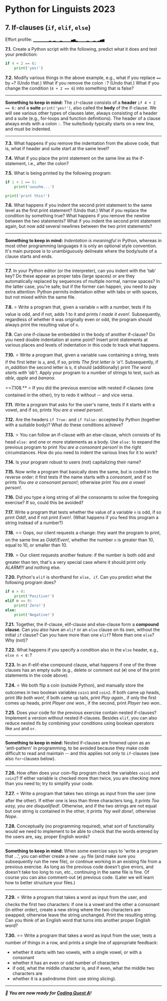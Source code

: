 # Python for Linguists 2023

## 7. If-clauses (`if`, `elif`, `else`)

Effort profile: `▁▁▁▁▁▁▁▂▁▂▁▁▂▁▁▁▁▄▅▂▁▁▁▁▂▁▁▂▁▂▄▅` 



**7.1.** Create a Python script with the following, predict what it does and test your prediction:

```python
if 4 + 2 == 6:
    print('yes!')
```


**7.2.** Modify various things in the above example, e.g., what if you replace `==` by `=`? (Undo that.) What if you remove the colon `:`? (Undo that.) What if you change the condition (`4 + 2 == 6`) into something that is false?

- - - - - -
**Something to keep in mind:** The `if`-clause consists of a **header** `if 4 + 2 == 6:` and a **suite** `print('yes!')`, also called the **body** of the if-clause. We will see various other types of clauses later, always consisting of a header and a suite (e.g., for-loops and function definitions). The header of a clause always ends with a colon `:`. The suite/body typically starts on a new line, and must be indented.
- - - - -

**7.3.** What happens if you remove the indentation from the above code, that is, what if header and suite start at the same level?

**7.4.** What if you place the print statement on the same line as the if-statement, i.e., after the colon?

**7.5.** What is being printed by the following program:

```python
if 1 + 1 == 5:
    print('uuuuhm...')

print('print this!')
```

**7.6.** What happens if you indent the second print statement to the same level as the first print statement? (Undo that.) What if you replace the condition by something true? What happens if you remove the newline between the two statements? What if you indent the second print statement again, but now add several newlines between the two print statements?

- - - - - -
**Something to keep in mind:** _Indentation is meaningful_ in Python, whereas in most other programming languages it is only an optional style convention. It's main purpose is to unambiguously delineate where the body/suite of a clause starts and ends.
- - - - -

**7.7.** In your Python editor (or the interpreter), can you indent with the 'tab' key? Do these appear as proper tabs (large spaces) or are they automatically replaced by sequences of multiple normal, narrow spaces? In the latter case, you're safe; but if the former can happen, you need to pay extra attention: Python permits indentation either with tabs or with spaces, but not mixed within the same file.

**7.8.** ⭐ Write a program that, given a variable `n` with a number, tests if its value is odd, and if not, adds 1 to it and prints _I made it even!_. Subsequently, regardless of whether it was originally even or odd, the program should always print the resulting value of `n`.

**7.9.** Can one if-clause be embedded in the body of another if-clause? Do you need double indentation at some point? Insert print statements at various places and levels of indentation in this code to track what happens.

**7.10.** ⭐ Write a program that, given a variable `name` containing a string, tests if the first letter is `a`, and, if so, prints _The first letter is 'a'!_. Subsequently, if _in_addition_ the second letter is `b`, it should (additionally) print _The word starts with 'ab'!_. Apply your program to a number of strings to test, such as _able_, _apple_ and _banana_.

⭐⭐7.108.** ⭐ If you did the previous exercise with nested if-clauses (one contained in the other), try to redo it without -- and vice versa.

**7.11.** Write a program that asks for the user's name, tests if it starts with a vowel, and if so, prints _You are a vowel person!_.

**7.12.** Are the headers `if True:` and `if False:` accepted by Python (together with a suitable body)? What do these conditions achieve?

**7.13.** ⭐ You can follow an if-clause with an else-clause, which consists of its head `else:` and one or more statements as a body. Use `else:` to expand the previous program to print _You are a consonant person!_ in the right circumstances. How do you need to indent the various lines for it to work?

**7.14.** Is your program robust to users (not) capitalizing their name?

**7.15.** Now write a program that basically does the same, but is coded in the reverse order: it first tests if the name starts with a _consonant_, and if so prints _You are a consonant person!_; otherwise print _You are a vowel person!_. 

**7.16.** Did you type a long string of all the consonants to solve the foregoing exercise? If so, could this be avoided?

**7.17.** Write a program that tests whether the value of a variable `n` is odd, if so print _Odd!_, and if not print _Even!_. (What happens if you feed this program a string instead of a number?)

**7.18.** ⭐⭐ Oops, our client requests a change: they want the program to print, on the same line as _Odd!/Even!_, whether the number `n` is greater than 10, equal to 10, or smaller than 10.

**7.19.** ⭐ Our client requests another feature: if the number is both odd and greater than ten, that's a very special case where it should print only _ALARM!!!_ and nothing else.


**7.20.** Python's `elif` is shorthand for `else, if`. Can you predict what the following program does?

```python
if n > 0:
    print('Positive!')
elif n == 0:
    print('Zero!')
else:
    print('Negative!')
```

**7.21.** Together, the if-clause, elif-clause and else-clause form a **compound clause**. Can you also have an `elif` or an `else` clause on its own, without the initial `if` clause? Can you have more than one `elif`? More than one `else`? Why (not)?

**7.22.** What happens if you specify a condition also in the `else` header, e.g., `else n < 0:`?

**7.23.** In an if-elif-else compound clause, what happens if one of the three clauses has an empty suite (e.g., delete or comment out (`#`) one of the print statements in the code above).


**7.24.** ⭐ We both flip a coin (outside Python), and manually store the outcomes in two boolean variables `coin1` and `coin2`. If both came up heads, print _We both won!_, if both came up tails, print _Play again._, if only the first comes up heads, print _Player one won._, if the second, print _Player two won._.

**7.25.** Does your code for the previous exercise contain nested if-clauses? Implement a version without nested if-clauses. Besides `elif`, you can also reduce nested ifs by combining your conditions using boolean operators like `and` and `or`.

- - - - - -
**Something to keep in mind:** Nested if-clauses are frowned upon as an 'anti-pattern' in programming, to be avoided because they make code difficult to read and maintain -- and this applies not only to `if`-clauses (see also `for`-clauses below).
- - - - -

**7.26.** How often does your coin-flip program check the variables `coin1` and `coin2`? If either variable is checked more than twice, you are checking more than you need to; try to simplify your code.

**7.27.** ⭐ Write a program that takes two strings as input from the user (one after the other). If either one is less than three characters long, it prints _Too easy, you are disqualified!_. Otherwise, and if the two strings are not equal but one string is contained in the other, it prints _Yay well done!_, otherwise _Nope_.

**7.28.** Conceptually (no programming required), what sort of functionality would we need to implement to be able to check that the words entered by the users are, say, proper English words? 

- - - - - -
**Something to keep in mind:** When some exercise says to 'write a program that ...', you can either create a new `.py` file (and make sure you subsequently run the new file), or continue working in an existing file from a previous exercise. As long as the previous code doesn't give errors, and doesn't take too long to run, etc., continuing in the same file is fine. Of course you can also comment-out (`#`) previous code. (Later we will learn how to better structure your files.)
- - - - -

**7.29.** ⭐ Write a program that takes a word as input from the user, and checks the first two characters: if one is a vowel and the other a consonant (in either order), create a new string where the two characters are swapped; otherwise leave the string unchanged. Print the resulting string. Can you think of an English word that turns into another proper English word?

**7.30.** ⭐⭐ Write a program that takes a word as input from the user, tests a number of things in a row, and prints a single line of appropriate feedback: 
- whether it starts with two vowels, with a single vowel, or with a consonant 
- whether it has an even or odd number of characters 
- if odd, what the middle character is, and if even, what the middle two characters are 
- whether it is a palindrome (hint: use string slicing).





-----

**_🐋 You are now ready for [Coding Quest A](../quests/A_a_word-guessing_game.md)!_**